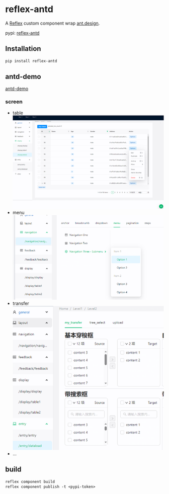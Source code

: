 # reflex-antd

A [Reflex](https://github.com/reflex-dev/reflex) custom component wrap [ant.design](https://ant.design/).

pypi: [reflex-antd](https://pypi.org/pypi/reflex-antd/)

## Installation

```bash
pip install reflex-antd
```

## antd-demo

[antd-demo](https://antd-demo.reflex.run)


### screen
- table
![table](docs/img/table1.png)
- menu
![menu1](docs/img/menu1.png)
- transfer
![transfer1](docs/img/transfer1.png)
- ...


## build
```
reflex component build
reflex component publish -t <pypi-token>

```

